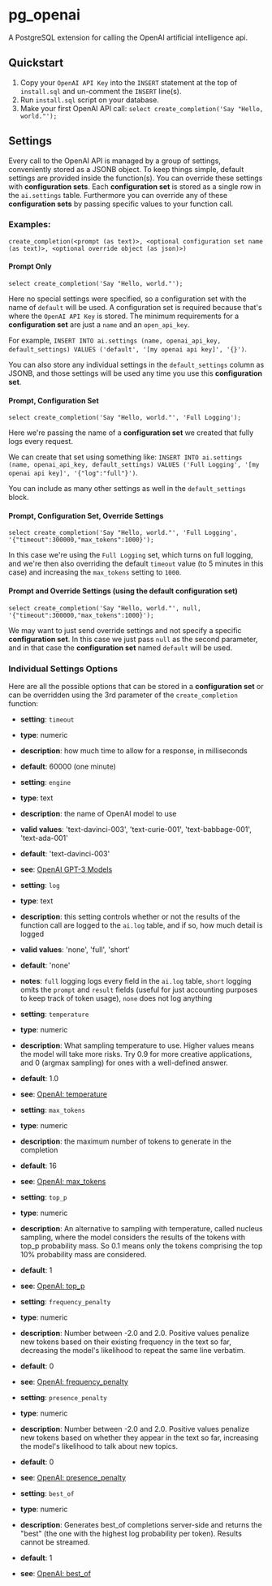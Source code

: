 # pg_openai
A PostgreSQL extension for calling the OpenAI artificial intelligence api.

## Quickstart
1.  Copy your `OpenAI API Key` into the `INSERT` statement at the top of `install.sql` and un-comment the `INSERT` line(s).
2.  Run `install.sql` script on your database.
3.  Make your first OpenAI API call:  `select create_completion('Say "Hello, world."');`

## Settings
Every call to the OpenAI API is managed by a group of settings, conveniently stored as a JSONB object.  To keep things simple, default settings are provided inside the function(s).  You can override these settings with **configuration sets**.  Each **configuration set** is stored as a single row in the `ai.settings` table.  Furthermore you can override any of these **configuration sets** by passing specific values to your function call.

### Examples:

`create_completion(<prompt (as text)>, <optional configuration set name (as text)>, <optional override object (as json)>)`

#### Prompt Only
`select create_completion('Say "Hello, world."');`

Here no special settings were specified, so a configuration set with the name of `default` will be used.  A configuration set is required because that's where the `OpenAI API Key` is stored.  The minimum requirements for a **configuration set** are just a `name` and an `open_api_key`.  

For example, `INSERT INTO ai.settings (name, openai_api_key, default_settings) VALUES ('default', '[my openai api key]', '{}')`.  

You can also store any individual settings in the `default_settings` column as JSONB, and those settings will be used any time you use this **configuration set**.

#### Prompt, Configuration Set
`select create_completion('Say "Hello, world."', 'Full Logging');`

Here we're passing the name of a **configuration set** we created that fully logs every request.  

We can create that set using something like:  `INSERT INTO ai.settings (name, openai_api_key, default_settings) VALUES ('Full Logging', '[my openai api key]', '{"log":"full"}')`.  

You can include as many other settings as well in the `default_settings` block.

#### Prompt, Configuration Set, Override Settings
`select create_completion('Say "Hello, world."', 'Full Logging', '{"timeout":300000,"max_tokens":1000}');`

In this case we're using the `Full Logging` set, which turns on full logging, and we're then also overriding the default `timeout` value (to 5 minutes in this case) and increasing the `max_tokens` setting to `1000`.

#### Prompt and Override Settings (using the default configuration set)
`select create_completion('Say "Hello, world."', null, '{"timeout":300000,"max_tokens":1000}');`

We may want to just send override settings and not specify a specific **configuration set**.  In this case we just pass `null` as the second parameter, and in that case the **configuration set** named `default` will be used.  

### Individual Settings Options
Here are all the possible options that can be stored in a **configuration set** or can be overridden using the 3rd parameter of the `create_completion` function:


- **setting**: `timeout`
- **type**: numeric
- **description**: how much time to allow for a response, in milliseconds
- **default**: 60000 (one minute)


- **setting**: `engine`
- **type**: text
- **description**: the name of OpenAI model to use
- **valid values**: 'text-davinci-003', 'text-curie-001', 'text-babbage-001', 'text-ada-001'
- **default**: 'text-davinci-003'
- **see**: [OpenAI GPT-3 Models](https://beta.openai.com/docs/models/gpt-3)


- **setting**: `log`
- **type**: text
- **description**: this setting controls whether or not the results of the function call are logged to the `ai.log` table, and if so, how much detail is logged
- **valid values**: 'none', 'full', 'short'
- **default**: 'none'
- **notes**: `full` logging logs every field in the `ai.log` table, `short` logging omits the `prompt` and `result` fields (useful for just accounting purposes to keep track of token usage), `none` does not log anything


- **setting**: `temperature`
- **type**: numeric
- **description**: What sampling temperature to use. Higher values means the model will take more risks. Try 0.9 for more creative applications, and 0 (argmax sampling) for ones with a well-defined answer.
- **default**: 1.0
- **see**: [OpenAI: temperature](https://beta.openai.com/docs/api-reference/completions/create#completions/create-temperature)



- **setting**: `max_tokens`
- **type**: numeric
- **description**: the maximum number of tokens to generate in the completion
- **default**: 16
- **see**: [OpenAI: max_tokens](https://beta.openai.com/docs/api-reference/completions/create#completions/create-max_tokens)



- **setting**: `top_p`
- **type**: numeric
- **description**: An alternative to sampling with temperature, called nucleus sampling, where the model considers the results of the tokens with top_p probability mass. So 0.1 means only the tokens comprising the top 10% probability mass are considered.
- **default**: 1
- **see**: [OpenAI: top_p](https://beta.openai.com/docs/api-reference/completions/create#completions/create-top_p)


- **setting**: `frequency_penalty`
- **type**: numeric
- **description**: Number between -2.0 and 2.0. Positive values penalize new tokens based on their existing frequency in the text so far, decreasing the model's likelihood to repeat the same line verbatim.
- **default**: 0
- **see**: [OpenAI: frequency_penalty](https://beta.openai.com/docs/api-reference/completions/create#completions/create-frequency_penalty)


- **setting**: `presence_penalty`
- **type**: numeric
- **description**: Number between -2.0 and 2.0. Positive values penalize new tokens based on whether they appear in the text so far, increasing the model's likelihood to talk about new topics.
- **default**: 0
- **see**: [OpenAI: presence_penalty](https://beta.openai.com/docs/api-reference/completions/create#completions/create-presence_penalty)


- **setting**: `best_of`
- **type**: numeric
- **description**: Generates best_of completions server-side and returns the "best" (the one with the highest log probability per token). Results cannot be streamed.
- **default**: 1
- **see**: [OpenAI: best_of](https://beta.openai.com/docs/api-reference/completions/create#completions/create-best_of)

